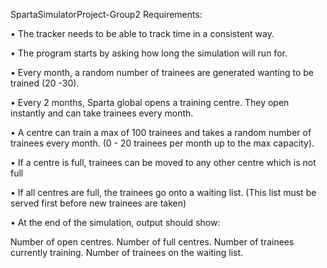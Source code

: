 SpartaSimulatorProject-Group2
Requirements:

• The tracker needs to be able to track time in a consistent way.

• The program starts by asking how long the simulation will run for.

• Every month, a random number of trainees are generated wanting to be trained (20 -30).

• Every 2 months, Sparta global opens a training centre. They open instantly and can take trainees every month.

• A centre can train a max of 100 trainees and takes a random number of trainees every month.
(0 - 20 trainees per month up to the max capacity).

• If a centre is full, trainees can be moved to any other centre which is not full

• If all centres are full, the trainees go onto a waiting list.
(This list must be served first before new trainees are taken)

• At the end of the simulation, output should show:

Number of open centres.
Number of full centres.
Number of trainees currently training.
Number of trainees on the waiting list.

